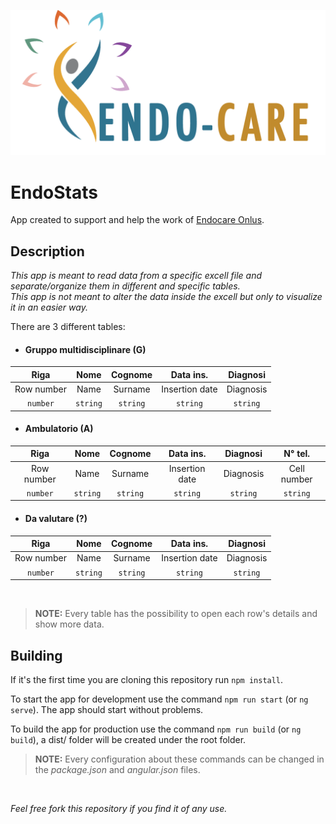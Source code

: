 ![Image](./public/assets/images/MarchioCompleto.png)

# EndoStats
App created to support and help the work of [Endocare Onlus](https://www.endo-care.it/).


## Description
_This app is meant to read data from a specific excell file and separate/organize them in different and specific tables._</br>
_This app is not meant to alter the data inside the excell but only to visualize it in an easier way._

There are 3 different tables:
- #### Gruppo multidisciplinare (G)
|Riga|Nome|Cognome|Data ins.|Diagnosi|
|:------:|:------:|:------:|:------:|:------:|
|Row number|Name|Surname|Insertion date|Diagnosis|
|`number`|`string`|`string`|`string`|`string`|

- #### Ambulatorio (A)
|Riga|Nome|Cognome|Data ins.|Diagnosi|N° tel.|
|:------:|:------:|:------:|:------:|:------:|:------:|
|Row number|Name|Surname|Insertion date|Diagnosis|Cell number|
|`number`|`string`|`string`|`string`|`string`|`string`|

- #### Da valutare (?)
|Riga|Nome|Cognome|Data ins.|Diagnosi|
|:------:|:------:|:------:|:------:|:------:|
|Row number|Name|Surname|Insertion date|Diagnosis|
|`number`|`string`|`string`|`string`|`string`|

</br>

>**NOTE:** Every table has the possibility to open each row's details and show more data.

## Building
If it's the first time you are cloning this repository run `npm install`.

To start the app for development use the command `npm run start` (or `ng serve`). The app should start without problems.

To build the app for production use the command `npm run build` (or `ng build`), a dist/ folder will be created under the root folder.

>**NOTE:** Every configuration about these commands can be changed in the _package.json_ and _angular.json_ files.

</br>

_Feel free fork this repository if you find it of any use._